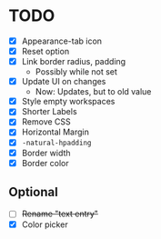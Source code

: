 # TODO

- [x] Appearance-tab icon
- [x] Reset option
- [x] Link border radius, padding
    - Possibly while not set
- [x] Update UI on changes
    - Now: Updates, but to old value
- [x] Style empty workspaces
- [x] Shorter Labels
- [x] Remove CSS
- [x] Horizontal Margin
- [x] `-natural-hpadding`
- [x] Border width
- [x] Border color

## Optional

- [ ] ~~Rename "text entry"~~
- [x] Color picker